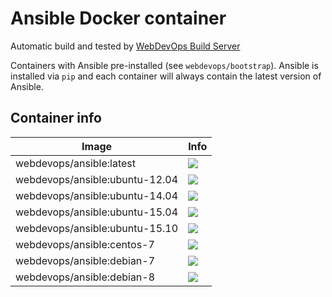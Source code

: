 # Ansible Docker container

Automatic build and tested by [WebDevOps Build Server](https://build.webdevops.io/)

Containers with Ansible pre-installed (see `webdevops/bootstrap`).
Ansible is installed via `pip` and each container will always contain the latest version of Ansible.

## Container info

Image                               | Info                                                                       
----------------------------------- | ----------------------------------------------------------------------------------
webdevops/ansible:latest            | [![](https://badge.imagelayers.io/webdevops/ansible:latest.svg)](https://imagelayers.io/?images=webdevops/ansible:latest 'Get your own badge on imagelayers.io')
webdevops/ansible:ubuntu-12.04      | [![](https://badge.imagelayers.io/webdevops/ansible:ubuntu-12.04.svg)](https://imagelayers.io/?images=webdevops/ansible:ubuntu-12.04 'Get your own badge on imagelayers.io')
webdevops/ansible:ubuntu-14.04      | [![](https://badge.imagelayers.io/webdevops/ansible:ubuntu-14.04.svg)](https://imagelayers.io/?images=webdevops/ansible:ubuntu-14.04 'Get your own badge on imagelayers.io')
webdevops/ansible:ubuntu-15.04      | [![](https://badge.imagelayers.io/webdevops/ansible:ubuntu-15.04.svg)](https://imagelayers.io/?images=webdevops/ansible:ubuntu-15.04 'Get your own badge on imagelayers.io')
webdevops/ansible:ubuntu-15.10      | [![](https://badge.imagelayers.io/webdevops/ansible:ubuntu-15.10.svg)](https://imagelayers.io/?images=webdevops/ansible:ubuntu-15.14 'Get your own badge on imagelayers.io')
webdevops/ansible:centos-7          | [![](https://badge.imagelayers.io/webdevops/ansible:centos-7.svg)](https://imagelayers.io/?images=webdevops/ansible:centos-7 'Get your own badge on imagelayers.io')
webdevops/ansible:debian-7          | [![](https://badge.imagelayers.io/webdevops/ansible:debian-7.svg)](https://imagelayers.io/?images=webdevops/ansible:debian-7 'Get your own badge on imagelayers.io')
webdevops/ansible:debian-8          | [![](https://badge.imagelayers.io/webdevops/ansible:debian-8.svg)](https://imagelayers.io/?images=webdevops/ansible:debian-8 'Get your own badge on imagelayers.io')

